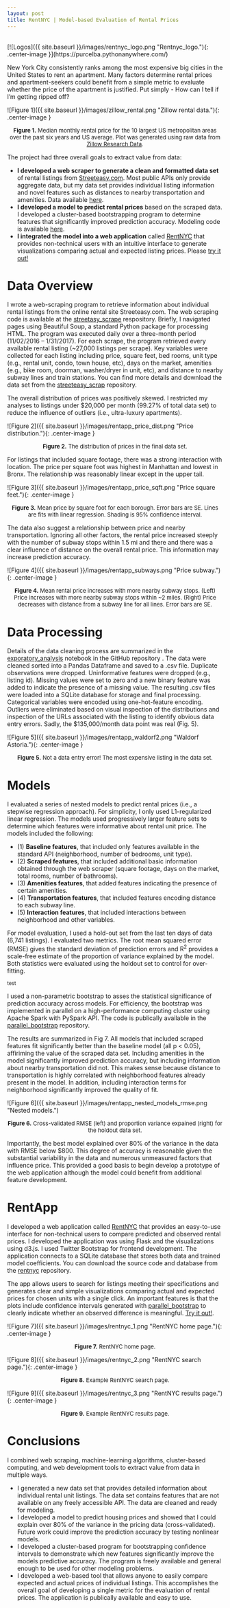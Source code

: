 ```yaml
---
layout: post
title: RentNYC | Model-based Evaluation of Rental Prices
---
```

<br>
[![Logos]({{ site.baseurl }}/images/rentnyc_logo.png "Rentnyc_logo."){: .center-image }](https://purcelba.pythonanywhere.com/)
<br>

New York City consistently ranks among the most expensive big cities in the United States to rent an apartment.  Many factors determine rental prices and apartment-seekers could benefit from a simple metric to evaluate whether the price of the apartment is justified.  Put simply - How can I tell if I’m getting ripped off?

![Figure 1]({{ site.baseurl }}/images/zillow_rental.png "Zillow rental data."){: .center-image }
<p align="center">
<font size="2"><b>Figure 1.</b> Median monthly rental price for the 10 largest US metropolitan areas over the past six years and US average. Plot was generated using raw data from <a href = "https://www.zillow.com/research/data/">Zillow Research Data</a>.</font>
</p>

The project had three overall goals to extract value from data:
- **I developed a web scraper to generate a clean and formatted data set** of rental listings from [Streeteasy.com](https://www.streeteasy.com).  Most public APIs only provide aggregate data, but my data set provides individual listing information and novel features such as distances to nearby transportation and amenities.  Data available [here](https://github.com/purcelba/streeteasy_model/tree/master/db).
- **I developed a model to predict rental prices** based on the scraped data.  I developed a cluster-based bootstrapping program to determine features that significantly improved prediction accuracy. Modeling code is available [here](https://github.com/purcelba/streeteasy_model).
- **I integrated the model into a web application** called [RentNYC](https://purcelba.pythonanywhere.com/) that provides non-technical users with an intuitive interface to generate visualizations comparing actual and expected listing prices.  Please [try it out!](https://purcelba.pythonanywhere.com/)

# Data Overview

I wrote a web-scraping program to retrieve information about individual rental listings from the online rental site Streeteasy.com.  The web scraping code is available at the [streetasy_scrape](https://github.com/purcelba/streeteasy_scrape) respository. Briefly, I navigated pages using Beautiful Soup, a standard Python package for processing HTML.  The program was executed daily over a three-month period (11/02/2016 – 1/31/2017).  For each scrape, the program retrieved every available rental listing (~27,000 listings per scrape). Key variables were collected for each listing including price, square feet, bed rooms, unit type (e.g., rental unit, condo, town house, etc), days on the market, amenities (e.g., bike room, doorman, washer/dryer in unit, etc), and distance to nearby subway lines and train stations.  You can find more details and download the data set from the [streeteasy_scrap](https://github.com/purcelba/streeteasy_scrape) repository.

The overall distribution of prices was positively skewed. I restricted my analyses to listings under $20,000 per month (99.27% of total data set) to reduce the influence of outliers (i.e., ultra-luxury apartments).

![Figure 2]({{ site.baseurl }}/images/rentapp_price_dist.png "Price distribution."){: .center-image }
<p align="center">
<font size="2"><b>Figure 2.</b> The distribution of prices in the final data set. </font>
</p>

For listings that included square footage, there was a strong interaction with location.  The price per square foot was highest in Manhattan and lowest in Bronx.  The relationship was reasonably linear except in the upper tail.

![Figure 3]({{ site.baseurl }}/images/rentapp_price_sqft.png "Price square feet."){: .center-image }
<p align="center">
<font size="2"><b>Figure 3.</b> Mean price by square foot for each borough. Error bars are SE.  Lines are fits with linear regression.  Shading is 95% confidence interval. </font>
</p>

The data also suggest a relationship between price and nearby transportation.  Ignoring all other factors, the rental price increased steeply with the number of subway stops within 1.5 mi and there and there was a clear influence of distance on the overall rental price. This information may increase prediction accuracy.

![Figure 4]({{ site.baseurl }}/images/rentapp_subways.png "Price subway."){: .center-image }
<p align="center">
<font size="2"><b>Figure 4.</b> Mean rental price increases with more nearby subway stops.  (Left) Price increases with more nearby subway stops within ~2 miles.  (Right) Price decreases with distance from a subway line for all lines. Error bars are SE.   </font>
</p>

# Data Processing

Details of the data cleaning process are summarized in the [exporatory_analysis](https://github.com/purcelba/streeteasy_model/blob/master/notebooks/exploratory_analysis.ipynb) notebook in the GitHub repository .  The data were cleaned sorted into a Pandas Dataframe and saved to a .csv file.  Duplicate observations were dropped.  Uninformative features were dropped (e.g., listing id).  Missing values were set to zero and a new binary feature was added to indicate the presence of a missing value.  The resulting .csv files were loaded into a SQLite database for storage and final processing.  Categorical variables were encoded using one-hot-feature encoding. Outliers were eliminated based on visual inspection of the distributions and inspection of the URLs associated with the listing to identify obvious data entry errors. Sadly, the $135,000/month data point was real (Fig. 5).

![Figure 5]({{ site.baseurl }}/images/rentapp_waldorf2.png "Waldorf Astoria."){: .center-image }
<p align="center">
<font size="2"><b>Figure 5.</b> Not a data entry error! The most expensive listing in the data set. </font>
</p>


# Models
I evaluated a series of nested models to predict rental prices (i.e., a stepwise regression approach).  For simplicity, I only used L1-regularized linear regression. The models used progressively larger feature sets to determine which features were informative about rental unit price.  The models included the following:
- (1) **Baseline features**, that included only features available in the standard API (neighborhood, number of bedrooms, unit type).
- (2) **Scraped features**, that included additional basic information obtained through the web scraper (square footage, days on the market, total rooms, number of bathrooms).
- (3) **Amenities features**, that added features indicating the presence of certain amenities.
- (4) **Transportation features**, that included features encoding distance to each subway line.
- (5) **Interaction features**, that included interactions between neighborhood and other variables.

For model evaluation, I used a hold-out set from the last ten days of data (6,741 listings).  I evaluated two metrics.  The root mean squared error (RMSE) gives the standard deviation of prediction errors and R<sup>2</sup> provides a scale-free estimate of the proportion of variance explained by the model. Both statistics were evaluated using the holdout set to control for over-fitting. 

<sup>test</sup>

I used a non-parametric bootstrap to asses the statistical significance of prediction accuracy across models.  For efficiency, the bootstrap was implemented in parallel on a high-performance computing cluster using Apache Spark with PySpark API.  The code is publically available in the [parallel_bootstrap](https://github.com/purcelba/parallel_bootstrap) repository.  

The results are summarized in Fig 7.  All models that included scraped features fit significantly better than the baseline model (all p < 0.05), affiriming the value of the scraped data set.  Including amenities in the model significantly improved prediction accuracy, but including information about nearby transportation did not. This makes sense because distance to transportation is highly correlated with neighborhood features already present in the model.  In addition, including interaction terms for neighborhood significantly improved the quality of fit.

![Figure 6]({{ site.baseurl }}/images/rentapp_nested_models_rmse.png "Nested models.")
<p align="center">
<font size="2"><b>Figure 6.</b> Cross-validated RMSE (left) and proportion variance expained (right) for the holdout data set.   </font>
</p>

Importantly, the best model explained over 80% of the variance in the data with RMSE below $800.  This degree of accuracy is reasonable given the substantial variability in the data and numerous unmeasured factors that influence price.  This provided a good basis to begin develop a prototype of the web application although the model could  benefit from additional feature development.


# RentApp
I developed a web application called [RentNYC](https://http://purcelba.pythonanywhere.com/) that provides an easy-to-use interface for non-technical users to compare predicted and observed rental prices.  I developed the application was using Flask and the visualizations using d3.js.  I used Twitter Bootstrap for frontend development. The application connects to a SQLite database that stores both data and trained model coefficients.  You can download the source code and database from the [rentnyc](https://github.com/purcelba/rentnyc) repository.

The app allows users to search for listings meeting their specifications and generates clear and simple visualizations comparing actual and expected prices for chosen units with a single click.  An important features is that the plots include confidence intervals generated with [parallel_bootstrap](https://github.com/purcelba/parallel_bootstrap) to clearly indicate whether an observed difference is meaningful.  [Try it out!](https://purcelba.pythonanywhere.com/).

![Figure 7]({{ site.baseurl }}/images/rentnyc_1.png "RentNYC home page."){: .center-image }
<p align="center">
<font size="2"><b>Figure 7.</b> RentNYC home page.   </font>
</p>

![Figure 8]({{ site.baseurl }}/images/rentnyc_2.png "RentNYC search page."){: .center-image }
<p align="center">
<font size="2"><b>Figure 8.</b> Example RentNYC search page.   </font>
</p>

![Figure 9]({{ site.baseurl }}/images/rentnyc_3.png "RentNYC results page."){: .center-image }
<p align="center">
<font size="2"><b>Figure 9.</b> Example RentNYC results page.   </font>
</p>

# Conclusions

I combined web scraping, machine-learning algorithms, cluster-based computing, and web development tools to extract value from data in multiple ways. 
- I generated a new data set that provides detailed information about individual rental unit listings.  The data set contains features that are not available on any freely accessible API.  The data are cleaned and ready for modeling.  
- I developed a model to predict housing prices and showed that I could explain over 80% of the variance in the pricing data (cross-validated).  Future work could improve the prediction accuracy by testing nonlinear models. 
- I developed a cluster-based program for bootstrapping confidence intervals to demonstrate which new features significantly improve the models predictive accuracy.  The program is freely available and general enough to be used for other modeling problems.  
- I developed a web-based tool that allows anyone to easily compare expected and actual prices of individual listings.  This accomplishes the overall goal of developing a single metric for the evaluation of rental prices.  The application is publically available and easy to use.



